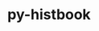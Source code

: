 ---
title: "py-histbook"
layout: cache
categories: [package, develop-2025-01-26]
meta: {"versions": ["1.2.5"], "compilers": ["gcc@=11.4.0"], "oss": ["ubuntu22.04"], "platforms": ["linux"], "targets": ["x86_64_v3"], "stacks": ["hep", "root"], "num_specs": 1, "num_specs_by_stack": {"root": 1, "hep": 1}}
spec_details: [{"hash": "aci5duhynfdnq32apkkugqkhkace7q23", "compiler": "gcc@=11.4.0", "versions": ["1.2.5"], "os": "ubuntu22.04", "platform": "linux", "target": "x86_64_v3", "variants": ["build_system=python_pip"], "stacks": ["root", "hep"], "size": "-", "tarball": "https://binaries.spack.io/develop-2025-01-26/build_cache/linux-ubuntu22.04-x86_64_v3/gcc-11.4.0/py-histbook-1.2.5/linux-ubuntu22.04-x86_64_v3-gcc-11.4.0-py-histbook-1.2.5-aci5duhynfdnq32apkkugqkhkace7q23.spack"}]
---